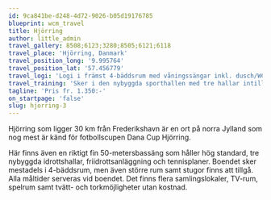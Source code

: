 ```yaml
---
id: 9ca841be-d248-4d72-9026-b05d19176785
blueprint: wcm_travel
title: Hjörring
author: little_admin
travel_gallery: 8508;6123;3280;8505;6121;6118
travel_place: 'Hjörring, Danmark'
travel_position_long: '9.995764'
travel_position_lat: '57.456779'
travel_logi: 'Logi i främst 4-bäddsrum med våningssängar inkl. dusch/WC/TV. Enkel och dubbelrum går att boka mot tillägg.'
travel_training: 'Sker i den nybyggda sporthallen med tre hallar intill boendet. Det finns även fotbollsplaner med naturgräs/konstgräs ca 100 meter från boendet samt en 50 meters simhall på gångavstånd som ni kan besöka till ett reducerat pris.'
tagline: 'Pris fr. 1.350:-'
on_startpage: 'false'
slug: hjorring-3
---
```

<p>Hjörring som ligger 30 km från Frederikshavn är en ort på norra Jylland som nog mest är känd för fotbollscupen Dana Cup Hjörring.</p>
<p>Här finns även en riktigt fin 50-metersbassäng som håller hög standard, tre nybyggda idrottshallar, friidrottsanläggning och tennisplaner. Boendet sker mestadels i 4-bäddsrum, men även större rum samt stugor finns att tillgå. Alla måltider serveras vid boendet. Det finns flera samlingslokaler, TV-rum, spelrum samt tvätt- och torkmöjligheter utan kostnad.</p>
